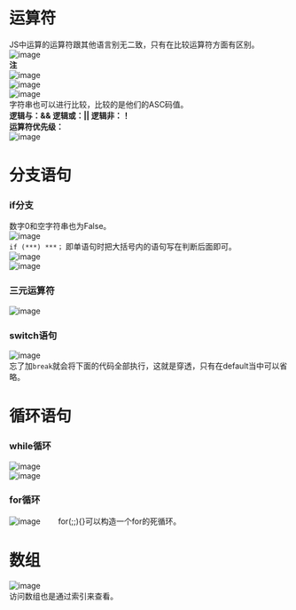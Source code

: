 # 运算符
JS中运算的运算符跟其他语言别无二致，只有在比较运算符方面有区别。    
![image](https://user-images.githubusercontent.com/96570699/234453179-e0a9e732-51de-4ea4-90d2-13e8655dc907.png)   
**注**    
![image](https://user-images.githubusercontent.com/96570699/234453814-1664bbae-bbfc-498b-bf9f-cd36bc7baa16.png)    
![image](https://user-images.githubusercontent.com/96570699/234453883-1356c677-7549-44e5-aa9a-277a11df3745.png)  
![image](https://user-images.githubusercontent.com/96570699/234454010-90a654d6-1485-459e-9d35-416ca023feae.png)  
字符串也可以进行比较，比较的是他们的ASC码值。     
**逻辑与：&&   逻辑或：|| 逻辑非：！**   
**运算符优先级：**    
![image](https://user-images.githubusercontent.com/96570699/234457942-bc5fb729-2f2f-4462-9a95-2eeb99172e57.png)  


# 分支语句
### if分支
数字0和空字符串也为False。   
![image](https://user-images.githubusercontent.com/96570699/234463932-28074f56-1e01-4714-a615-7549f2a47ba1.png)  
`if (***) ***；` 即单语句时把大括号内的语句写在判断后面即可。   
![image](https://user-images.githubusercontent.com/96570699/234464412-543b4c3e-16dd-4505-b042-8d0e35f0ad0a.png)  
![image](https://user-images.githubusercontent.com/96570699/234465578-cdaf77ed-8604-4e02-b67d-83a73063fb4c.png)  


### 三元运算符
![image](https://user-images.githubusercontent.com/96570699/234477448-bbbcf6d1-e351-4ebc-9442-bb7492849802.png)  


### switch语句
![image](https://user-images.githubusercontent.com/96570699/234479682-f44f1cc7-62f1-47e1-8de3-3a508a072c14.png)  
忘了加`break`就会将下面的代码全部执行，这就是穿透，只有在default当中可以省略。   


# 循环语句
### while循环
![image](https://user-images.githubusercontent.com/96570699/234483968-a8394c39-d93f-4677-9a13-cede8591b052.png)  
![image](https://user-images.githubusercontent.com/96570699/234486472-3f7b4782-25d2-404f-9dd2-871841802729.png)  


### for循环
![image](https://user-images.githubusercontent.com/96570699/234498297-a29ad2ad-7d1e-4b65-a776-13e7742d83e9.png)　　
for(;;){}可以构造一个for的死循环。   


# 数组
![image](https://user-images.githubusercontent.com/96570699/234544451-e61ac548-6c14-43bc-b199-5a75d0a9c8c9.png)  
访问数组也是通过索引来查看。  





